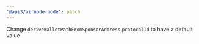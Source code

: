 ```yaml
---
'@api3/airnode-node': patch
---
```


Change `deriveWalletPathFromSponsorAddress` `protocolId` to have a default value
